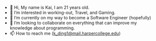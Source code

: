 - 👋 Hi, My name is Kai, I am 21 years old.
- 👀 I’m interested in working-out, Travel, and Gaming.
- 🌱 I’m currently on my way to become a Software Engineer (hopefully)
- 💞️ I’m looking to collaborate on everything that can improve my knowledge about programming.
- 📫 How to reach me (k_ding1@mail.harpercollege.edu) 

<!---
Kaid0028/Kaid0028 is a ✨ special ✨ repository because its `README.md` (this file) appears on your GitHub profile.
You can click the Preview link to take a look at your changes.
--->
